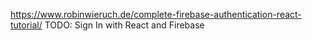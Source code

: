 https://www.robinwieruch.de/complete-firebase-authentication-react-tutorial/
TODO: Sign In with React and Firebase